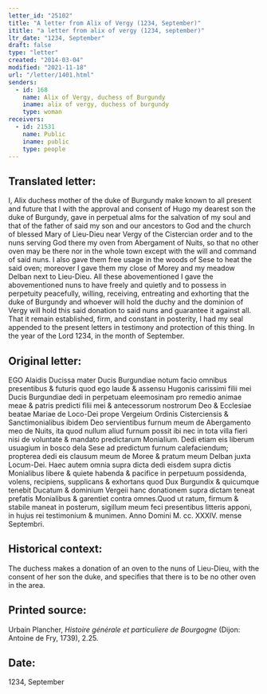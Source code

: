 ```yaml
---
letter_id: "25102"
title: "A letter from Alix of Vergy (1234, September)"
ititle: "a letter from alix of vergy (1234, september)"
ltr_date: "1234, September"
draft: false
type: "letter"
created: "2014-03-04"
modified: "2021-11-18"
url: "/letter/1401.html"
senders:
  - id: 168
    name: Alix of Vergy, duchess of Burgundy
    iname: alix of vergy, duchess of burgundy
    type: woman
receivers:
  - id: 21531
    name: Public
    iname: public
    type: people
---
```

<h2> Translated letter:</h2>I, Alix duchess mother of the duke of Burgundy make known to all present and future that I with the approval and consent of Hugo my dearest son the duke of Burgundy, gave in perpetual alms for the salvation of my soul and that of the father of said my son and our ancestors to God and the church of blessed Mary of Lieu-Dieu near Vergy of the Cistercian order and to the nuns serving God there my oven from Abergament of Nuits, so that no other oven may be there nor in the whole town except with the will and command of said nuns.  I also gave them free usage in the woods of Sese to heat the said oven; moreover I gave them my close of Morey and my meadow Delban next to Lieu-Dieu.  All these abovementioned I gave the abovementioned nuns to have freely and quietly and to possess in perpetuity peacefully, willing, receiving, entreating and exhorting that the duke of Burgundy and whoever will hold the duchy and the dominion of Vergy will hold this said donation to said nuns and guarantee it against all.  That it remain established, firm, and constant in posterity, I had my seal appended to the present letters in testimony and protection of this thing.  In the year of the Lord 1234, in the month of September.
<h2 class="mt-4"> Original letter:</h2>EGO Alaidis Ducissa mater Ducis Burgundiae notum facio omnibus presentibus & futuris quod ego laude & assensu Hugonis carissimi filii mei Ducis Burgundiae dedi in perpetuam eleemosinam pro remedio animae meae & patris predicti filii mei & antecessorum nostrorum Deo & Ecclesiae beatae Mariae de Loco-Dei prope Vergeium Ordinis Cisterciensis & Sanctimonialibus ibidem Deo servientibus furnum meum de Abergamento meo de Nuits, ita quod nullum aliud furnum possit ibi nec in tota villa fieri nisi de voluntate & mandato predictarum MoniaIium. Dedi etiam eis liberum usuagium in bosco dela Sese ad predictum furnum calefaciendum; propterea dedi eis clausum meum de Moree & pratum meum Delban juxta Locum-Dei. Haec autem omnia supra dicta dedi eisdem supra dictis Monialibus libere & quiete habenda & pacifice in perpetuum possidenda, volens, recipiens, supplicans & exhortans quod Dux Burgundix & quicumque tenebit Ducatum & dominium Vergeii hanc donationem supra dictam teneat prefatis Monialibus & garentiet contra omnes.Quod ut ratum, firmum & stabile maneat in posterum, sigillum meum feci presentibus litteris apponi, in hujus rei testimonium & munimen.  Anno Domini M. cc. XXXIV. mense Septembri.
<h2 class="mt-4"> Historical context:</h2>The duchess makes a donation of an oven to the nuns of Lieu-Dieu, with the consent of her son the duke, and specifies that there is to be no other oven in the area.
<h2 class="mt-4"> Printed source:</h2><p>Urbain Plancher, <em>Histoire générale</em>&nbsp;<em>et particuliere de Bourgogne</em> (Dijon: Antoine de Fry, 1739), 2.25.</p><h2 class="mt-4"> Date:</h2>1234, September